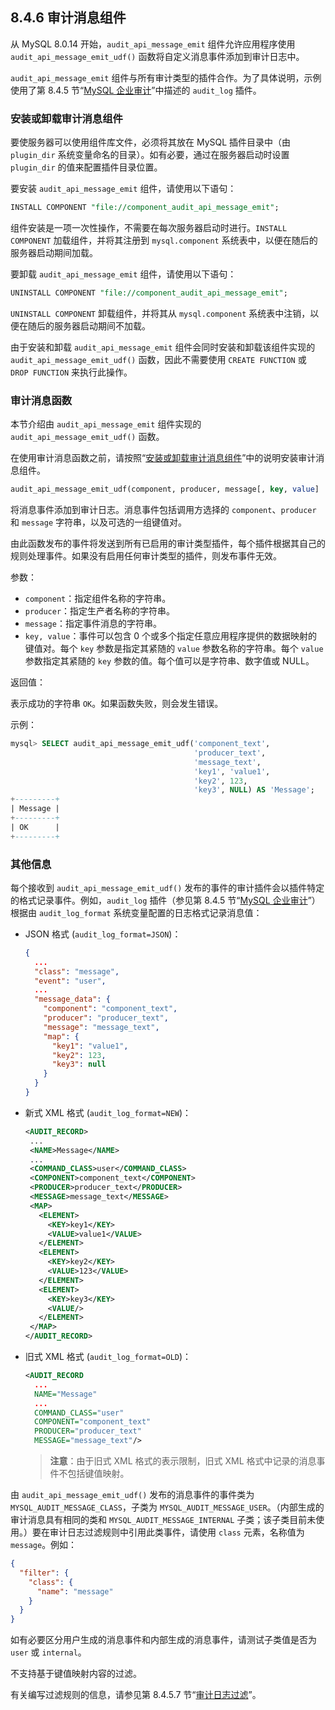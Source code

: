## 8.4.6 审计消息组件

从 MySQL 8.0.14 开始，`audit_api_message_emit` 组件允许应用程序使用 `audit_api_message_emit_udf()` 函数将自定义消息事件添加到审计日志中。

`audit_api_message_emit` 组件与所有审计类型的插件合作。为了具体说明，示例使用了第 8.4.5 节“[MySQL 企业审计](#mysql-enterprise-audit)”中描述的 `audit_log` 插件。

### 安装或卸载审计消息组件

要使服务器可以使用组件库文件，必须将其放在 MySQL 插件目录中（由 `plugin_dir` 系统变量命名的目录）。如有必要，通过在服务器启动时设置 `plugin_dir` 的值来配置插件目录位置。

要安装 `audit_api_message_emit` 组件，请使用以下语句：

```sql
INSTALL COMPONENT "file://component_audit_api_message_emit";
```

组件安装是一项一次性操作，不需要在每次服务器启动时进行。`INSTALL COMPONENT` 加载组件，并将其注册到 `mysql.component` 系统表中，以便在随后的服务器启动期间加载。

要卸载 `audit_api_message_emit` 组件，请使用以下语句：

```sql
UNINSTALL COMPONENT "file://component_audit_api_message_emit";
```

`UNINSTALL COMPONENT` 卸载组件，并将其从 `mysql.component` 系统表中注销，以便在随后的服务器启动期间不加载。

由于安装和卸载 `audit_api_message_emit` 组件会同时安装和卸载该组件实现的 `audit_api_message_emit_udf()` 函数，因此不需要使用 `CREATE FUNCTION` 或 `DROP FUNCTION` 来执行此操作。

### 审计消息函数

本节介绍由 `audit_api_message_emit` 组件实现的 `audit_api_message_emit_udf()` 函数。

在使用审计消息函数之前，请按照“[安装或卸载审计消息组件](#installing-or-uninstalling-the-audit-message-component)”中的说明安装审计消息组件。

```sql
audit_api_message_emit_udf(component, producer, message[, key, value] ...)
```

将消息事件添加到审计日志。消息事件包括调用方选择的 `component`、`producer` 和 `message` 字符串，以及可选的一组键值对。

由此函数发布的事件将发送到所有已启用的审计类型插件，每个插件根据其自己的规则处理事件。如果没有启用任何审计类型的插件，则发布事件无效。

参数：

- `component`：指定组件名称的字符串。
- `producer`：指定生产者名称的字符串。
- `message`：指定事件消息的字符串。
- `key, value`：事件可以包含 0 个或多个指定任意应用程序提供的数据映射的键值对。每个 `key` 参数是指定其紧随的 `value` 参数名称的字符串。每个 `value` 参数指定其紧随的 `key` 参数的值。每个值可以是字符串、数字值或 NULL。

返回值：

表示成功的字符串 `OK`。如果函数失败，则会发生错误。

示例：

```sql
mysql> SELECT audit_api_message_emit_udf('component_text',
                                         'producer_text',
                                         'message_text',
                                         'key1', 'value1',
                                         'key2', 123,
                                         'key3', NULL) AS 'Message';
+---------+
| Message |
+---------+
| OK      |
+---------+
```

### 其他信息

每个接收到 `audit_api_message_emit_udf()` 发布的事件的审计插件会以插件特定的格式记录事件。例如，`audit_log` 插件（参见第 8.4.5 节“[MySQL 企业审计](#mysql-enterprise-audit)”）根据由 `audit_log_format` 系统变量配置的日志格式记录消息值：

- JSON 格式 (`audit_log_format=JSON`)：

  ```json
  {
    ...
    "class": "message",
    "event": "user",
    ...
    "message_data": {
      "component": "component_text",
      "producer": "producer_text",
      "message": "message_text",
      "map": {
        "key1": "value1",
        "key2": 123,
        "key3": null
      }
    }
  }
  ```

- 新式 XML 格式 (`audit_log_format=NEW`)：

  ```xml
  <AUDIT_RECORD>
   ...
   <NAME>Message</NAME>
   ...
   <COMMAND_CLASS>user</COMMAND_CLASS>
   <COMPONENT>component_text</COMPONENT>
   <PRODUCER>producer_text</PRODUCER>
   <MESSAGE>message_text</MESSAGE>
   <MAP>
     <ELEMENT>
       <KEY>key1</KEY>
       <VALUE>value1</VALUE>
     </ELEMENT>
     <ELEMENT>
       <KEY>key2</KEY>
       <VALUE>123</VALUE>
     </ELEMENT>
     <ELEMENT>
       <KEY>key3</KEY>
       <VALUE/>
     </ELEMENT>
   </MAP>
  </AUDIT_RECORD>
  ```

- 旧式 XML 格式 (`audit_log_format=OLD`)：

  ```xml
  <AUDIT_RECORD
    ...
    NAME="Message"
    ...
    COMMAND_CLASS="user"
    COMPONENT="component_text"
    PRODUCER="producer_text"
    MESSAGE="message_text"/>
  ```

  > **注意**：由于旧式 XML 格式的表示限制，旧式 XML 格式中记录的消息事件不包括键值映射。

由 `audit_api_message_emit_udf()` 发布的消息事件的事件类为 `MYSQL_AUDIT_MESSAGE_CLASS`，子类为 `MYSQL_AUDIT_MESSAGE_USER`。（内部生成的审计消息具有相同的类和 `MYSQL_AUDIT_MESSAGE_INTERNAL` 子类；该子类目前未使用。）要在审计日志过滤规则中引用此类事件，请使用 `class` 元素，名称值为 `message`。例如：

```json
{
  "filter": {
    "class": {
      "name": "message"
    }
  }
}
```

如有必要区分用户生成的消息事件和内部生成的消息事件，请测试子类值是否为 `user` 或 `internal`。

不支持基于键值映射内容的过滤。

有关编写过滤规则的信息，请参见第 8.4.5.7 节“[审计日志过滤](#audit-log-filtering)”。